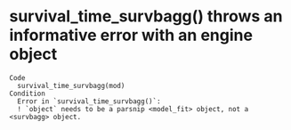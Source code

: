 # survival_time_survbagg() throws an informative error with an engine object

    Code
      survival_time_survbagg(mod)
    Condition
      Error in `survival_time_survbagg()`:
      ! `object` needs to be a parsnip <model_fit> object, not a <survbagg> object.

